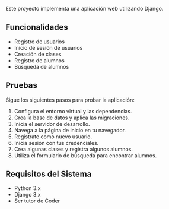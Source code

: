 Este proyecto implementa una aplicación web utilizando Django.

## Funcionalidades

- Registro de usuarios
- Inicio de sesión de usuarios
- Creación de clases
- Registro de alumnos
- Búsqueda de alumnos


## Pruebas

Sigue los siguientes pasos para probar la aplicación:

1. Configura el entorno virtual y las dependencias.
2. Crea la base de datos y aplica las migraciones.
3. Inicia el servidor de desarrollo.
4. Navega a la página de inicio en tu navegador.
5. Regístrate como nuevo usuario.
6. Inicia sesión con tus credenciales.
7. Crea algunas clases y registra algunos alumnos.
8. Utiliza el formulario de búsqueda para encontrar alumnos.


## Requisitos del Sistema

- Python 3.x
- Django 3.x
- Ser tutor de Coder